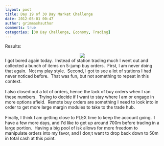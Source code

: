 ```yaml
---
layout: post
title: Day 19 of 30 Day Market Challenge
date: 2012-05-01 00:47
author: grimmashauthor
comments: true
categories: [30 Day Challenge, Economy, Trading]
---
```

Results:<br /><div style="clear: both; text-align: center;"><a href="http://grimmash.com/wp-content/uploads/2012/05/Day-191.png" style="margin-left: 1em; margin-right: 1em;"><img border="0" src="http://grimmash.com/wp-content/uploads/2012/05/Day-191.png" /></a></div>I got bored again today. &nbsp;Instead of station trading much I went out and collected a bunch of items on 5-jump buy orders. &nbsp;First, I am never doing that again. &nbsp;Not my play style. &nbsp;Second, I got to see a lot of stations I had never noticed before. &nbsp;That was fun, but not something to repeat in this context.<br /><br />I also closed out a lot of orders, hence the lack of buy orders when I ran these numbers. &nbsp;Trying to decide if I want to stay where I am or engage in more options afield. &nbsp;Remote buy orders are something I need to look into in order to get more large margin modules to take to the trade hub.<br /><br />Finally, I think I am getting close to PLEX time to keep the account going. &nbsp;I have a few more days, and I'd like to get up around 700m before trading in a large portion. &nbsp;Having a big pool of isk allows for more freedom to manipulate orders into my favor, and I don;t want to drop back down to 50m in total cash at this point.

